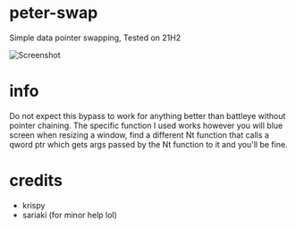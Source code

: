 # peter-swap
 Simple data pointer swapping, Tested on 21H2

![Screenshot](https://raw.githubusercontent.com/krispybyte/peter-swap/main/screenshot.PNG)

# info
Do not expect this bypass to work for anything better than battleye without pointer chaining.
The specific function I used works however you will blue screen when resizing a window, find a different Nt function that calls a qword ptr which gets args passed by the Nt function to it and you'll be fine.

# credits
* krispy
* sariaki (for minor help lol)
